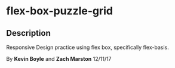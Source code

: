 # flex-box-puzzle-grid

## Description
Responsive Design practice using flex box, specifically flex-basis.

By **Kevin Boyle** and **Zach Marston**
12/11/17
